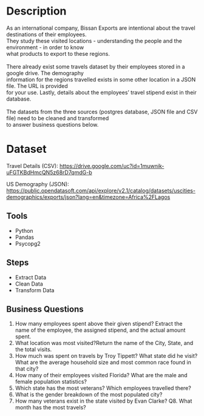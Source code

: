 # Description
As an international company, Bissan Exports are intentional about the travel destinations of their employees.<br> They study these visited locations - understanding the people and the environment - in order to know<br> what products to export to these regions.<br><br>
There already exist some travels dataset by their employees stored in a google drive. The demography <br>information for the regions travelled exists in some other location in a JSON file. The URL is provided<br> for your use. Lastly, details about the employees’ travel stipend exist in their database.<br><br>
The datasets from the three sources (postgres database, JSON file and CSV file) need to be cleaned and transformed <br>to answer business questions below.

# Dataset
Travel Details (CSV): https://drive.google.com/uc?id=1muwnik-uFGTKBdHmcQN5z68rD7qmdG-b

US Demography (JSON): https://public.opendatasoft.com/api/explore/v2.1/catalog/datasets/uscities-demographics/exports/json?lang=en&timezone=Africa%2FLagos


## Tools
<ul>
    <li>Python</>
    <li>Pandas</>
    <li>Psycopg2</>
</ul>

## Steps
<ul>
    <li>Extract Data</li>
    <li>Clean Data</li>
    <li>Transform Data</li>
</ul>

## Business Questions
<ol>
    <li> How many employees spent above their given stipend? Extract the name of the employee, the assigned stipend, and the actual amount spent.</li>
    <li> What location was most visited?Return the name of the City, State, and the total visits.</li>
    <li> How much was spent on travels by Troy Tippett? What state did he visit? What are the average household size and most common race found in that city?</li>
    <li> How many of their employees visited Florida? What are the male and female population statistics?</li>
    <li> Which state has the most veterans? Which employees travelled there?</li> 
    <li> What is the gender breakdown of the most populated city?</li> 
    <li> How many veterans exist in the state visited by Evan Clarke? Q8. What month has the most travels?</li>
</ol>